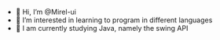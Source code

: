 - 👋 Hi, I’m @Mirel-ui
- 👀 I’m interested in learning to program in different languages
- 🌱 I am currently studying Java, namely the swing API

<!---
Mirel-ui/Mirel-ui is a ✨ special ✨ repository because its `README.md` (this file) appears on your GitHub profile.
You can click the Preview link to take a look at your changes.
--->
